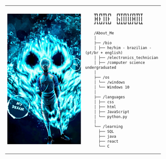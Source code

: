 <table>
    <tr>
        <td style="width: 50%;">
            <img src="Wallpapers de blue lock.jfif" alt="Geto" style="width: 200%; border: none;" />
        </td>
        <td style="width: 50%; vertical-align: top;">
            <p style="font-family: monospace; font-size: 16px;">

        ┳┓┏┓┳┓┏┓  ┏┓┳┏┓┓┏┏┓┳┓┳
        ┣┫┣ ┃┃┣   ┃┓┃┃┃┃┃┣┫┃┃┃
        ┛┗┗┛┛┗┗┛  ┗┛┻┗┛┗┛┛┗┛┗┻
                      
</p>

        /About_Me
        │
        ├── /bio
        │ ├── he/him - brazilian - (pt/br + english)
        │ ├── /electronics_technician
        │ ├── /computer science undergraduated
        │
        ├── /os
        │ └── /windows
        │ └── Windows 10
        │
        ├── /languages
        │ ├── css
        │ ├── html
        │ ├── JavaScript
        │ └── python.py
        │
        └── /learning
          ├── SQL
          ├── java
          ├── react
          └── C

</tr>
</table>